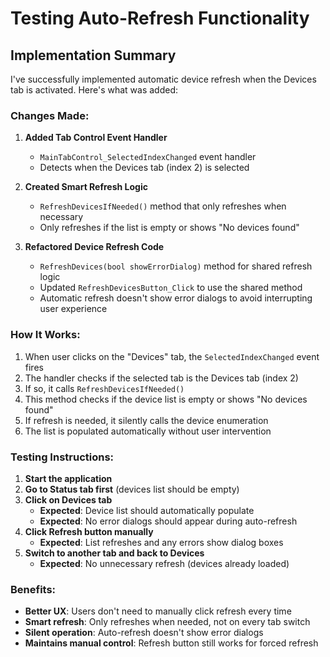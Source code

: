 # Testing Auto-Refresh Functionality

## Implementation Summary

I've successfully implemented automatic device refresh when the Devices tab is activated. Here's what was added:

### Changes Made:

1. **Added Tab Control Event Handler**
   - `MainTabControl_SelectedIndexChanged` event handler
   - Detects when the Devices tab (index 2) is selected

2. **Created Smart Refresh Logic**
   - `RefreshDevicesIfNeeded()` method that only refreshes when necessary
   - Only refreshes if the list is empty or shows "No devices found"

3. **Refactored Device Refresh Code**
   - `RefreshDevices(bool showErrorDialog)` method for shared refresh logic
   - Updated `RefreshDevicesButton_Click` to use the shared method
   - Automatic refresh doesn't show error dialogs to avoid interrupting user experience

### How It Works:

1. When user clicks on the "Devices" tab, the `SelectedIndexChanged` event fires
2. The handler checks if the selected tab is the Devices tab (index 2)
3. If so, it calls `RefreshDevicesIfNeeded()`
4. This method checks if the device list is empty or shows "No devices found"
5. If refresh is needed, it silently calls the device enumeration
6. The list is populated automatically without user intervention

### Testing Instructions:

1. **Start the application**
2. **Go to Status tab first** (devices list should be empty)
3. **Click on Devices tab** 
   - **Expected**: Device list should automatically populate
   - **Expected**: No error dialogs should appear during auto-refresh
4. **Click Refresh button manually**
   - **Expected**: List refreshes and any errors show dialog boxes
5. **Switch to another tab and back to Devices**
   - **Expected**: No unnecessary refresh (devices already loaded)

### Benefits:

- **Better UX**: Users don't need to manually click refresh every time
- **Smart refresh**: Only refreshes when needed, not on every tab switch
- **Silent operation**: Auto-refresh doesn't show error dialogs
- **Maintains manual control**: Refresh button still works for forced refresh
